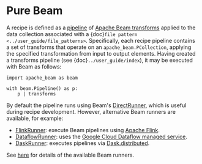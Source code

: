 # Pure Beam

A recipe is defined as a [pipeline](https://beam.apache.org/documentation/programming-guide/#creating-a-pipeline) of [Apache Beam transforms](https://beam.apache.org/documentation/programming-guide/#transforms) applied to the data collection associated with a {doc}`file pattern <../user_guide/file_patterns>`. Specifically, each recipe pipeline contains a set of transforms that operate on an `apache_beam.PCollection`, applying the specified transformation from input to output elements. Having created a transforms pipeline (see {doc}`../user_guide/index`), it may be executed with Beam as follows:

```{code-block} python
import apache_beam as beam

with beam.Pipeline() as p:
    p | transforms
```

By default the pipeline runs using Beam's [DirectRunner](https://beam.apache.org/documentation/runners/direct/), which is useful during recipe development. However, alternative Beam runners are available, for example:
* [FlinkRunner](https://beam.apache.org/documentation/runners/flink/): execute Beam pipelines using [Apache Flink](https://flink.apache.org/).
* [DataflowRunner](https://beam.apache.org/documentation/runners/dataflow/): uses the [Google Cloud Dataflow managed service](https://cloud.google.com/dataflow/service/dataflow-service-desc).
* [DaskRunner](https://beam.apache.org/releases/pydoc/current/apache_beam.runners.dask.dask_runner.html): executes pipelines via [Dask.distributed](https://distributed.dask.org/en/stable/).

See [here](https://beam.apache.org/documentation/#runners) for details of the available Beam runners.
